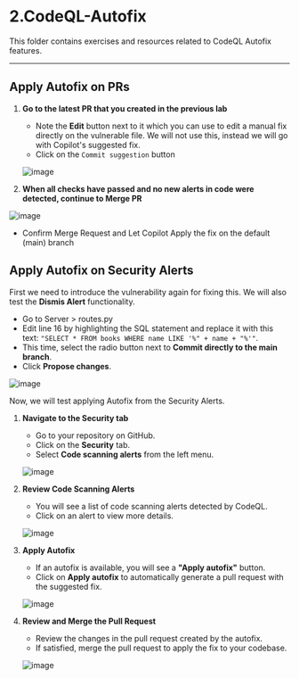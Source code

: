 # 2.CodeQL-Autofix

This folder contains exercises and resources related to CodeQL Autofix features.

---

## Apply Autofix on PRs

1. **Go to the latest PR that you created in the previous lab**
   - Note the **Edit** button next to it which you can use to edit a manual fix directly on the vulnerable file. We will not use this, instead we will go with Copilot's suggested fix.
   - Click on the `Commit suggestion` button
   
   ![image](https://github.com/user-attachments/assets/164abaae-1ed7-4058-b085-83b75c4dc218)

2. **When all checks have passed and no new alerts in code were detected, continue to Merge PR**

![image](https://github.com/user-attachments/assets/328b27e9-29ee-438f-9143-3bf0798994fd)

- Confirm Merge Request and Let Copilot Apply the fix on the default (main) branch

## Apply Autofix on Security Alerts

First we need to introduce the vulnerability again for fixing this. We will also test the **Dismis Alert** functionality.

   - Go to Server > routes.py
   - Edit line 16 by highlighting the SQL statement and replace it with this text: `"SELECT * FROM books WHERE name LIKE '%" + name + "%'"`.
   - This time, select the radio button next to **Commit directly to the main branch**.
   - Click **Propose changes**.

![image](https://github.com/user-attachments/assets/c602055f-a86a-43e2-b5b8-925d5c438ed1)

Now, we will test applying Autofix from the Security Alerts.

1. **Navigate to the Security tab**
   - Go to your repository on GitHub.
   - Click on the **Security** tab.
   - Select **Code scanning alerts** from the left menu.
   
   ![image](https://github.com/user-attachments/assets/718d0356-f2ab-41e5-b6c1-7e30f8b59565)


2. **Review Code Scanning Alerts**
   - You will see a list of code scanning alerts detected by CodeQL.
   - Click on an alert to view more details.
   
   ![image](https://github.com/user-attachments/assets/05fd13a7-f732-4711-8c46-028ff4b18edd)

3. **Apply Autofix**
   - If an autofix is available, you will see a **"Apply autofix"** button.
   - Click on **Apply autofix** to automatically generate a pull request with the suggested fix.
   
   ![image](https://github.com/user-attachments/assets/63c56d73-f4fa-4a66-a9e3-492baf55271c)

4. **Review and Merge the Pull Request**
   - Review the changes in the pull request created by the autofix.
   - If satisfied, merge the pull request to apply the fix to your codebase.
   
   ![image](https://github.com/user-attachments/assets/efc5519e-bcff-4beb-bcbb-bc86c5cbf5b9)
